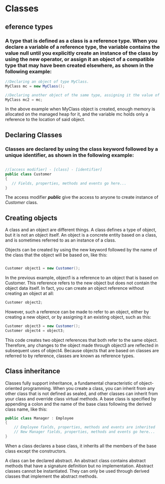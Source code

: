 # Classes

## eference types

### A type that is defined as a class is a reference type. When you declare a variable of a reference type, the variable contains the value null until you explicitly create an instance of the class by using the new operator, or assign it an object of a compatible type that may have been created elsewhere, as shown in the following example:

```csharp
//Declaring an object of type MyClass.
MyClass mc = new MyClass();

//Declaring another object of the same type, assigning it the value of the first object.
MyClass mc2 = mc;

```

In the above example when MyClass object is created, enough memory is allocated on the managed heap for it, and the variable mc holds only a reference to the location of said object.

## Declaring Classes

### Classes are declared by using the class keyword followed by a unique identifier, as shown in the following example:

```csharp

//[access modifier] - [class] - [identifier]
public class Customer
{
   // Fields, properties, methods and events go here...
}

```
The access modifier ***public*** give the access to anyone to create instance of *Customer* class.

## Creating objects
A class and an object are different things. A class defines a type of object, but it is not an object itself. An object is a concrete entity based on a class, and is sometimes referred to as an instance of a class.

Objects can be created by using the new keyword followed by the name of the class that the object will be based on, like this:

```csharp

Customer object1 = new Customer();

```

 In the previous example, object1 is a reference to an object that is based on Customer. This reference refers to the new object but does not contain the object data itself. In fact, you can create an object reference without creating an object at all:

 ```csharp
 Customer object2;
 ```

However, such a reference can be made to refer to an object, either by creating a new object, or by assigning it an existing object, such as this:

```csharp
Customer object3 = new Customer();
Customer object4 = object3;
```

This code creates two object references that both refer to the same object. Therefore, any changes to the object made through object3 are reflected in subsequent uses of object4. Because objects that are based on classes are referred to by reference, classes are known as reference types.

## Class inheritance

Classes fully support inheritance, a fundamental characteristic of object-oriented programming. When you create a class, you can inherit from any other class that is not defined as sealed, and other classes can inherit from your class and override class virtual methods.  A base class is specified by appending a colon and the name of the base class following the derived class name, like this:

```csharp
public class Manager : Employee
{
    // Employee fields, properties, methods and events are inherited
    // New Manager fields, properties, methods and events go here...
}
```

When a class declares a base class, it inherits all the members of the base class except the constructors.

A class can be declared abstract. An abstract class contains abstract methods that have a signature definition but no implementation. Abstract classes cannot be instantiated. They can only be used through derived classes that implement the abstract methods.